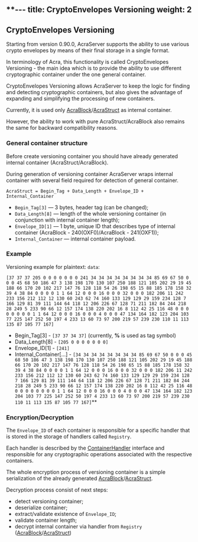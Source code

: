 **---
title: CryptoEnvelopes Versioning
weight: 2
---

## CryptoEnvelopes Versioning

Starting from version 0.90.0, AcraServer supports the ability to use various crypto envelopes by means of their final storage in a single format. 

In terminology of Acra, this functionality is called CryptoEnvelopes Versioning - the main idea which is to provide the ability to use different cryptographic container under the one general container.

CryptoEnvelopes Versioning allows AcraServer to keep the logic for finding and detecting cryptographic containers, but also gives the advantage of expanding and simplifying the processing of new containers.

Currently, it is used only [AcraBlock](/acra/acra-in-depth/data-structures/acrablock)/[AcraStruct](/acra/acra-in-depth/data-structures/acrastruct) as internal container. 

However, the ability to work with pure AcraStruct/AcraBlock also remains the same for backward compatibility reasons.


### General container structure

Before create versioning container you should have already generated internal container (AcraStruct/AcraBlock).

During generation of versioning container AcraServer wraps internal container with several field required for detection of general container.

```AcraStruct = Begin_Tag + Data_Length + Envelope_ID + Internal_Container```

- `Begin_Tag[3]` — 3 bytes, header tag (can be changed);
- `Data_Length[8]` — length of the whole versioning container (in conjunction with internal container length);
- `Envelope_ID[1]` — 1 byte, unique ID that describes type of internal container (AcraBlock - 240(OXF0)/AcraBlock - 241(OXF1));
- `Internal_Container` — internal container payload.


### Example

Versioning example for plaintext: `data`:

`[37 37 37 205 0 0 0 0 0 0 0 241 34 34 34 34 34 34 34 34 85 69 67 50 0 0 0 45 68 50 186 47 3 138 198 170 130 107 250 188 121 105 202 29 19 45 188 66 170 20 102 217 147 76 128 118 54 26 198 65 15 88 185 178 158 32 39 4 38 84 0 0 0 0 1 1 64 12 0 0 0 16 0 0 0 32 0 0 0 182 206 11 242 233 156 212 112 12 130 60 243 62 74 160 133 129 129 29 159 234 128 7 166 129 81 39 111 144 64 118 12 206 226 67 128 71 211 182 84 244 218 28 249 5 233 90 66 12 157 174 138 220 202 16 8 112 42 25 116 48 0 0 0 0 0 0 0 0 1 1 64 12 0 0 0 16 0 0 0 4 0 0 0 47 134 164 182 123 204 103 77 225 147 252 50 197 4 233 13 60 73 97 200 219 57 239 230 110 11 113 135 87 105 77 167]`

* Begin_Tag[3] - `[37 37 34 37]` (currently, **%** is used as tag symbol)
* Data_Length[8] - `[205 0 0 0 0 0 0 0]`
* Envelope_ID[1] - `[241]`
* Internal_Container[...] - `[34 34 34 34 34 34 34 34 85 69 67 50 0 0 0 45 68 50 186 47 3 138 198 170 130 107 250 188 121 105 202 29 19 45 188 66 170 20 102 217 147 76 128 118 54 26 198 65 15 88 185 178 158 32 39 4 38 84 0 0 0 0 1 1 64 12 0 0 0 16 0 0 0 32 0 0 0 182 206 11 242 233 156 212 112 12 130 60 243 62 74 160 133 129 129 29 159 234 128 7 166 129 81 39 111 144 64 118 12 206 226 67 128 71 211 182 84 244 218 28 249 5 233 90 66 12 157 174 138 220 202 16 8 112 42 25 116 48 0 0 0 0 0 0 0 0 1 1 64 12 0 0 0 16 0 0 0 4 0 0 0 47 134 164 182 123 204 103 77 225 147 252 50 197 4 233 13 60 73 97 200 219 57 239 230 110 11 113 135 87 105 77 167]`**


### Encryption/Decryption

The `Envelope_ID` of each container is responsible for a specific handler that is stored in the storage of handlers called `Registry`.

Each handler is described by the [ContainerHandler](https://github.com/cossacklabs/acra-Q12021/blob/master/crypto/registry_handler.go#L46) interface and responsible for any cryptographic operations associated with the respective containers.

The whole encryption process of versioning container is a simple serialization of the already generated [AcraBlock](/acra/acra-in-depth/data-structures/acrablock/#generation-encryption)/[AcraStruct](/acra/acra-in-depth/data-structures/acrastruct#generation-encryption).

Decryption process consist of next steps:

* detect versioning container;
* deserialize container;
* extract/validate existence of `Envelope_ID`;
* validate container length;
* decrypt internal container via handler from `Registry` ([AcraBlock](/acra/acra-in-depth/data-structures/acrablock/#decryption)/[AcraStruct](/acra/acra-in-depth/data-structures/acrastruct#decryption))


